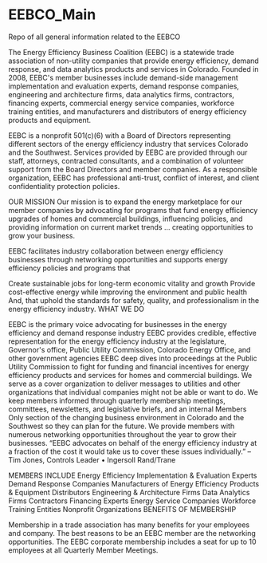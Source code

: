 # EEBCO_Main
Repo of all general information related to the EEBCO


The Energy Efficiency Business Coalition (EEBC) is a statewide trade association of non-utility companies that provide energy efficiency, demand response, and data analytics products and services in Colorado. Founded in 2008, EEBC's member businesses include demand-side management implementation and evaluation experts, demand response companies, engineering and architecture firms, data analytics firms, contractors, financing experts, commercial energy service companies, workforce training entities, and manufacturers and distributors of energy efficiency products and equipment.

EEBC is a nonprofit 501(c)(6) with a Board of Directors representing different sectors of the energy efficiency industry that services Colorado and the Southwest. Services provided by EEBC are provided through our staff, attorneys, contracted consultants, and a combination of volunteer support from the Board Directors and member companies. As a responsible organization, EEBC has professional anti-trust, conflict of interest, and client confidentiality protection policies.

OUR MISSION Our mission is to expand the energy marketplace for our member companies by advocating for programs that fund energy efficiency upgrades of homes and commercial buildings, influencing policies, and providing information on current market trends ... creating opportunities to grow your business. 

EEBC facilitates industry collaboration between energy efficiency businesses through networking opportunities and supports energy efficiency policies and programs that

Create sustainable jobs for long-term economic vitality and growth
Provide cost-effective energy while improving the environment
and public health
And, that uphold the standards for safety, quality, and professionalism
in the energy efficiency industry.
WHAT WE DO

EEBC is the primary voice advocating for businesses in the energy efficiency and demand response industry
EEBC provides credible, effective representation for the energy efficiency industry at the legislature, Governor's office, Public Utility Commission, Colorado Energy Office, and other government agencies
EEBC deep dives into proceedings at the Public Utility Commission to fight for funding and financial incentives for energy efficiency products and services for homes and commercial buildings.
We serve as a cover organization to deliver messages to utilities and other organizations that individual companies might not be able or want to do.
We keep members informed through quarterly membership meetings, committees, newsletters, and legislative briefs, and an internal Members Only section of the changing business environment in Colorado and the Southwest so they can plan for the future.
We provide members with numerous networking opportunities throughout the year to grow their businesses.
“EEBC advocates on behalf of the energy efficiency industry at a fraction of the cost it would take us to cover these issues individually.” – Tim Jones, Controls Leader • Ingersoll Rand/Trane

MEMBERS INCLUDE
Energy Efficiency Implementation
& Evaluation Experts
Demand Response Companies
Manufacturers of Energy Efficiency
Products & Equipment
Distributors
Engineering & Architecture Firms
Data Analytics Firms
Contractors
Financing Experts
Energy Service Companies
Workforce Training Entities
Nonprofit Organizations
BENEFITS OF MEMBERSHIP

Membership in a trade association has many benefits for your employees and company. The best reasons to be an EEBC member are the networking opportunities. The EEBC corporate membership includes a seat for up to 10 employees at all Quarterly Member Meetings. 
